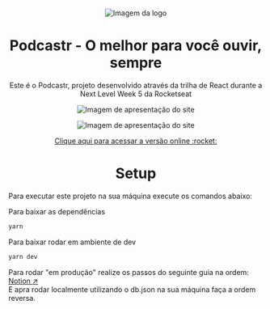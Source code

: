 </br>

<p align="center"><img src="https://i.imgur.com/KTCIIi2.png" alt="Imagem da logo"></img></p>

<h1 align="center">Podcastr - O melhor para você ouvir, sempre</h1>

<p align="center">Este é o Podcastr, projeto desenvolvido através da trilha de React durante a Next Level Week 5 da Rocketseat</p>

<p align="center"><img src="https://i.imgur.com/oRZJlcO.png" alt="Imagem de apresentação do site"></img></p>
<p align="center"><img src="https://i.imgur.com/OwwT0ER.png" alt="Imagem de apresentação do site"></img></p>

<p align="center">
  <a href='https://podcastr-prod.vercel.app' target="_blank">Clique aqui para acessar a versão online :rocket:</a>
</p>

<h1 align="center">Setup</h1>

Para executar este projeto na sua máquina execute os comandos abaixo:

Para baixar as dependências
```bash
yarn
```

Para baixar rodar em ambiente de dev
```bash
yarn dev
```

Para rodar "em produção" realize os passos do seguinte guia na ordem: [Notion :arrow_upper_right:](https://www.notion.so/Deploy-Podcastr-2142f78ad75c4b32b2e4dc9e22c46189)
</br>
E apra rodar localmente utilizando o db.json na sua máquina faça a ordem reversa.
